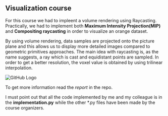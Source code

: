 ## Visualization course 

For this course we had to impleent a volume rendering using Raycasting.
Practically, we had to implement both **Maximum Intensity Projection(MIP)** and **Compositing raycasting** in order to visualize an orange dataset.

By using volume rendering, data samples are projected onto the picture plane and this allows us to display more detailed images compared to geometric primitives approaches. 
The main idea with raycasting is, as the name suggests, a ray which is cast and equidistant points are sampled. In order to get a better resolution, the voxel value is obtained by using trilinear interpolation.


![GitHub Logo](/images/logo.png)


To get more information read the *report* in the repo.

I must point out that all the code implemented by me and my colleague is in the **implementation.py** while the other *.py files have been made by the course organizers.


